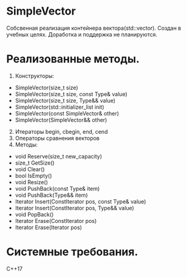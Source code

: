 # SimpleVector

Собсвенная реализация контейнера вектора(std::vector).
Создан в учебных целях. Доработка и поддержка не планируются.

# Реализованные методы.

1. Конструкторы:
  - SimpleVector(size_t size)
  - SimpleVector(size_t size, const Type& value)
  - SimpleVector(size_t size, Type&& value) 
  - SimpleVector(std::initializer_list<Type> init)
  - SimpleVector(const SimpleVector& other)
  - SimpleVector(SimpleVector&& other)
2. Итераторы begin, cbegin, end, cend
3. Операторы сравнения векторов  
4. Методы:
  - void Reserve(size_t new_capacity)
  - size_t GetSize()
  - void Clear()
  - bool IsEmpty()
  - void Resize()
  - void PushBack(const Type& item)
  - void PushBack(Type&& item)
  - Iterator Insert(ConstIterator pos, const Type& value)
  - Iterator Insert(ConstIterator pos, Type&& value)
  - void PopBack()
  - Iterator Erase(ConstIterator pos)
  - Iterator Erase(Iterator pos)
  
  
# Системные требования.

С++17


